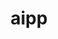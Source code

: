 ---
title: "aipp"
collection: publications
filepath: "/files/publications/aipp.pdf"
citation: "Kong, W., Melo, J. G., & Monteiro, R. D. C. (2019). Complexity of a quadratic penalty accelerated inexact proximal point method for solving linearly constrained nonconvex composite programs. *SIAM Journal on Optimization*, 29(4), 2566-2593."
---